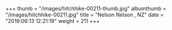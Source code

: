 +++
thumb = "/images/hitchhike-00211-thumb.jpg"
albumthumb = "/images/hitchhike-00211.jpg"
title = "Nelson Nelson , NZ"
date = "2019:06:13 12:21:19"
weight = 211
+++
